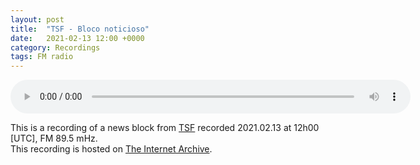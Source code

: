 ```yaml
---
layout: post
title:  "TSF - Bloco noticioso"
date:   2021-02-13 12:00 +0000
category: Recordings
tags: FM radio
---
```

<audio controls preload="auto" style=" width:640px; ">
	<source src="https://ia801500.us.archive.org/32/items/tsf_20210213_12h00/tsf_20210213_12h00.mp3" type="audio/mpeg">
	I'm sorry. Your browser doesn't support HTML5 <code>audio</code>.
</audio>
<p>This is a recording of a news block from <a href="https://www.tsf.pt/" target="_blank"> TSF</a> recorded 2021.02.13 at 12h00 [UTC], FM 89.5 mHz.<br>This recording is hosted on <a href="https://archive.org/" target="_blank">The Internet Archive</a>.</p>